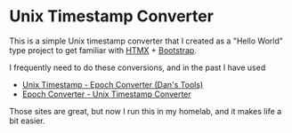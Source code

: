 # Unix Timestamp Converter

This is a simple Unix timestamp converter that I created as a "Hello World" type project to get familiar with
[HTMX](https://htmx.org/) + [Bootstrap](https://getbootstrap.com/).

I frequently need to do these conversions, and in the past I have used

- [Unix Timestamp - Epoch Converter (Dan's Tools)](https://www.unixtimestamp.com/)
- [Epoch Converter - Unix Timestamp Converter](https://www.epochconverter.com/)

Those sites are great, but now I run this in my homelab, and it makes life a bit easier.
